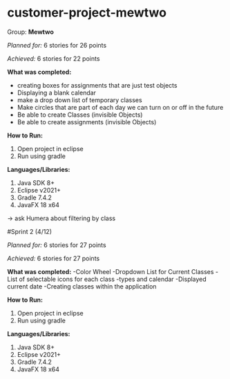 # customer-project-mewtwo

Group: **Mewtwo**

*Planned for:* 6 stories for 26 points

*Achieved:* 6 stories for 22 points

**What was completed:**
- creating boxes for assignments that are just test objects
- Displaying a blank calendar
- make a drop down list of temporary classes
- Make circles that are part of each day we can turn on or off in the future
- Be able to create Classes (invisible Objects)
- Be able to create assignments (invisible Objects)

**How to Run:**
1. Open project in eclipse
2. Run using gradle

**Languages/Libraries:**
1. Java SDK 8+
2. Eclipse v2021+
3. Gradle 7.4.2
4. JavaFX 18 x64


-> ask Humera about filtering by class

#Sprint 2 (4/12)

*Planned for:* 6 stories for 27 points

*Achieved:* 6 stories for 27 points

**What was completed:**
-Color Wheel
-Dropdown List for Current Classes
-List of selectable icons for each class
-types and calendar
-Displayed current date
-Creating classes within the application

**How to Run:**
1. Open project in eclipse
2. Run using gradle

**Languages/Libraries:**
1. Java SDK 8+
2. Eclipse v2021+
3. Gradle 7.4.2
4. JavaFX 18 x64





